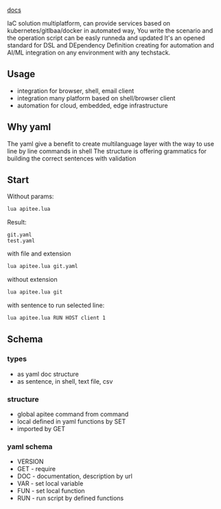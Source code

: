  [docs](http://docs.apitee.com)

IaC solution multiplatform, can provide services based on kubernetes/gitlbaa/docker in automated way, 
You write the scenario and the operation script can be easly runneda and updated
It's an opened standard for DSL and DEpendency Definition creating for automation and AI/ML integration on any environment with any techstack.

## Usage

+ integration for browser, shell, email client
+ integration many platform based on shell/browser client
+ automation for cloud, embedded, edge infrastructure

## Why yaml

The yaml give a benefit to create multilanguage layer with the way to use line by line commands in shell
The structure is offering grammatics for building the correct sentences with validation


## Start

Without params:
```bash
lua apitee.lua
```

Result:
```shell
git.yaml
test.yaml
```


with file and extension
```bash
lua apitee.lua git.yaml
```


without extension
```bash
lua apitee.lua git
```


with sentence to run selected line:
```bash
lua apitee.lua RUN HOST client 1
```



## Schema

### types

+ as yaml doc structure
+ as sentence, in shell, text file, csv


### structure

+ global apitee command from command
+ local defined in yaml functions by SET
+ imported by GET


### yaml schema

+ VERSION
+ GET - require
+ DOC - documentation, description by url
+ VAR - set local variable
+ FUN - set local function
+ RUN - run script by defined functions



